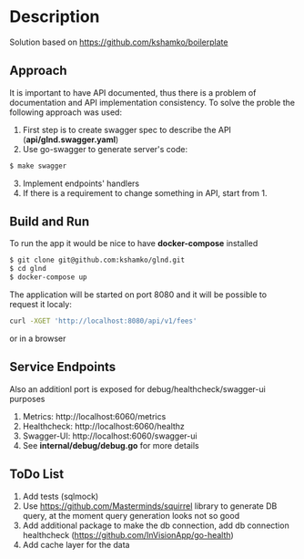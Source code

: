# Description

Solution based on https://github.com/kshamko/boilerplate

## Approach

It is important to have API documented, thus there is a problem of documentation and API implementation consistency. To solve the proble the following approach was used:

1. First step is to create swagger spec to describe the API (**api/glnd.swagger.yaml**)
2. Use go-swagger to generate server's code:
```bash
$ make swagger
```
3. Implement endpoints' handlers
4. If there is a requirement to change something in API, start from 1.

## Build and Run

To run the app it would be nice to have **docker-compose** installed

```bash
$ git clone git@github.com:kshamko/glnd.git
$ cd glnd
$ docker-compose up
```

The application will be started on port 8080 and it will be possible to request it localy:
```bash
curl -XGET 'http://localhost:8080/api/v1/fees'
```

or in a browser

## Service Endpoints

Also an additionl port is exposed for debug/healthcheck/swagger-ui purposes

1. Metrics: http://localhost:6060/metrics
2. Healthcheck: http://localhost:6060/healthz
3. Swagger-UI: http://localhost:6060/swagger-ui
4. See **internal/debug/debug.go** for more details

## ToDo List

1. Add tests (sqlmock)
2. Use https://github.com/Masterminds/squirrel library to generate DB query, at the moment query generation looks not so good
3. Add additional package to make the db connection, add db connection healthcheck (https://github.com/InVisionApp/go-health)
4. Add cache layer for the data